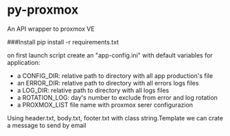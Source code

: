 # py-proxmox
An API wrapper to proxmox VE


###Install 
pip install -r requirements.txt

on first launch script create an "app-config.ini" with default variables for application: 
- a CONFIG_DIR: relative path to directory with all app production's file
- an ERROR_DIR: relative path to directory with all errors logs files
- a LOG_DIR: relative path to directory with all logs files
- a ROTATION_LOG: day's number to exclude from error and log rotation
- a PROXMOX_LIST file name with proxmox serer configurazion

Using header.txt, body.txt, footer.txt with class string.Template we can crate a message to send by email
